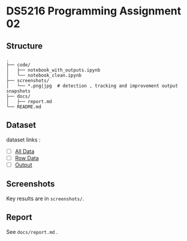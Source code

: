 # DS5216 Programming Assignment 02

## Structure
```
.
├── code/
│   ├── notebook_with_outputs.ipynb
│   └── notebook_clean.ipynb
├── screenshots/
│   └── *.png|jpg  # detection , tracking and improvement output snapshots
├── docs/
│   ├── report.md
└── README.md
```

## Dataset
dataset links :
- [ ] [All Data ](https://drive.google.com/drive/folders/1OAk4U-liRjG5RLTXgNsKn1s9q4S7VnNi?usp=sharing)
- [ ] [Row Data ](https://drive.google.com/drive/folders/1M8zBDoIjP2Abgsp5Hjq76BNfJfuIZG72?usp=sharing)
- [ ] [Output ](https://drive.google.com/drive/folders/1EkRYDmQhN9D9a-RzwAsibscXGDfhie8N?usp=sharing)

## Screenshots
Key results are in `screenshots/`.

## Report
See `docs/report.md` .
